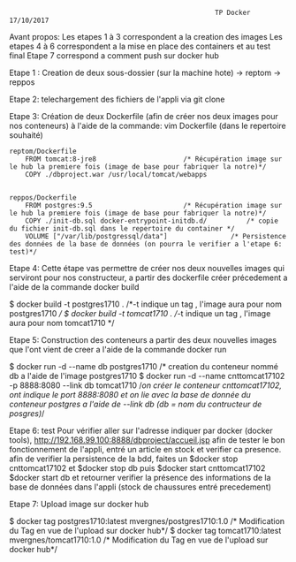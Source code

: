                                                         TP Docker 17/10/2017
                                                            
                                                          
Avant propos:
Les etapes 1 à 3 correspondent a la creation des images
Les etapes 4 à 6 correspondent a la mise en place des containers et au test final
Etape 7 correspond a comment push sur docker hub



Etape 1 :
Creation de deux sous-dossier (sur la machine hote)	-> reptom
							-> reppos

Etape 2:
telechargement des fichiers de l'appli via git clone


Etape 3:
Création de deux Dockerfile (afin de créer nos deux images pour nos conteneurs)
à l'aide de la commande: vim Dockerfile (dans le repertoire souhaité)

	reptom/Dockerfile
		FROM tomcat:8-jre8						/* Récupération image sur le hub la premiere fois (image de base pour fabriquer la notre)*/
		COPY ./dbproject.war /usr/local/tomcat/webapps

		
	reppos/Dockerfile
		FROM postgres:9.5						/* Récupération image sur le hub la premiere fois (image de base pour fabriquer la notre)*/
		COPY ./init-db.sql docker-entrypoint-initdb.d/			/* copie du fichier init-db.sql dans le repertoire du container */
		VOLUME ["/var/lib/postgressql/data"]				/* Persistence des données de la base de données (on pourra le verifier a l'etape 6: test)*/


Etape 4:
Cette étape vas permettre de créer nos deux nouvelles images qui serviront pour nos constructeur, a partir des dockerfile créer précedement
a l'aide de la commande docker build

$ docker build -t postgres1710 .						/*-t indique un tag , l'image aura pour nom postgres1710 */
$ docker build -t tomcat1710 . 							/*-t indique un tag , l'image aura pour nom tomcat1710 */


Etape 5:
Construction des conteneurs a partir des deux nouvelles images que l'ont vient de creer
a l'aide de la commande docker run

$ docker run -d --name db postgres1710						/* creation du conteneur nommé db a l'aide de l'image postgres1710
$ docker run -d --name cnttomcat17102 -p 8888:8080 --link db tomcat1710		/*on créer le conteneur cnttomcat17102, ont indique le port 8888:8080 
										et on lie avec la base de donnée du conteneur postgres a l'aide de --link db 
										(db = nom du contructeur de posgres)*/
                    

Etape 6: test
Pour vérifier aller sur l'adresse indiquer par docker (docker tools), http://192.168.99.100:8888/dbproject/accueil.jsp
afin de tester le bon fonctionnement de l'appli, entré un article en stock et verifier ca presence.
afin de verifier la persistence de la bdd, faites un $docker stop cnttomcat17102 et $docker stop db puis $docker start cnttomcat17102 $docker start db et retourner verifier 
la présence des informations de la base de données dans l'appli (stock de chaussures entré precedement)



Etape 7: Upload image sur docker hub

$ docker tag postgres1710:latest mvergnes/postgres1710:1.0			/* Modification du Tag en vue de l'upload sur docker hub*/
$ docker tag tomcat1710:latest mvergnes/tomcat1710:1.0				/* Modification du Tag en vue de l'upload sur docker hub*/
